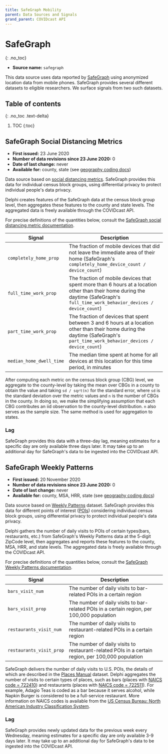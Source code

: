 ```yaml
---
title: SafeGraph Mobility
parent: Data Sources and Signals
grand_parent: COVIDcast API
---
```


# SafeGraph
{: .no_toc}
* **Source name:** `safegraph`

This data source uses data reported by [SafeGraph](https://www.safegraph.com/)
using anonymized location data from mobile phones. SafeGraph provides several different datasets to eligible researchers. We surface signals from two such datasets.

## Table of contents
{: .no_toc .text-delta}

1. TOC
{:toc}

## SafeGraph Social Distancing Metrics

* **First issued:** 23 June 2020
* **Number of data revisions since 23 June 2020:** 0
* **Date of last change:** never
* **Available for:** county, state (see [geography coding docs](../covidcast_geography.md))

Data source based on [social
distancing metrics](https://docs.safegraph.com/docs/social-distancing-metrics). 
SafeGraph provides this data for
individual census block groups, using differential privacy to protect individual people's data privacy.

Delphi creates features of the SafeGraph data at the census block group level,
then aggregates these features to the county and state levels. The aggregated
data is freely available through the COVIDcast API.

For precise definitions of the quantities below, consult the [SafeGraph social
distancing metric
documentation](https://docs.safegraph.com/docs/social-distancing-metrics).

| Signal | Description |
| --- | --- |
| `completely_home_prop` | The fraction of mobile devices that did not leave the immediate area of their home (SafeGraph's `completely_home_device_count / device_count`) |
| `full_time_work_prop` | The fraction of mobile devices that spent more than 6 hours at a location other than their home during the daytime (SafeGraph's `full_time_work_behavior_devices / device_count`) |
| `part_time_work_prop` | The fraction of devices that spent between 3 and 6 hours at a location other than their home during the daytime (SafeGraph's `part_time_work_behavior_devices / device_count`) |
| `median_home_dwell_time` | The median time spent at home for all devices at this location for this time period, in minutes |

After computing each metric on the census block group (CBG) level, we aggregate
to the county-level by taking the mean over CBGs in a county to obtain the value
and taking `sd / sqrt(n)` for the standard error, where `sd` is the standard
deviation over the metric values and `n` is the number of CBGs in the county. In
doing so, we make the simplifying assumption that each CBG contributes an iid
observation to the county-level distribution. `n` also serves as the sample
size. The same method is used for aggregation to states.

### Lag

SafeGraph provides this data with a three-day lag, meaning estimates for a
specific day are only available three days later. It may take up to an
additional day for SafeGraph's data to be ingested into the COVIDcast API.


## SafeGraph Weekly Patterns

* **First issued:** 20 November 2020
* **Number of data revisions since 23 June 2020:** 0
* **Date of last change:** never
* **Available for:** county, MSA, HRR, state (see [geography coding docs](../covidcast_geography.md))

Data source based on
[Weekly Patterns](https://docs.safegraph.com/docs/weekly-patterns) dataset. SafeGraph provides this data for
different points of interest ([POIs](https://docs.safegraph.com/v4.0/docs#section-core-places)) considering individual census block groups, using differential privacy to protect individual people's data privacy.

Delphi gathers the number of daily visits to POIs of certain types(bars, restaurants, etc.) 
from SafeGraph's Weekly Patterns data at the 5-digit ZipCode level, then aggregates and reports these features to the county, MSA, HRR, and state levels. The aggregated data is freely available through the COVIDcast API.

For precise definitions of the quantities below, consult the [SafeGraph Weekly 
Patterns documentation](https://docs.safegraph.com/docs/weekly-patterns).

| Signal | Description |
| --- | --- |
| `bars_visit_num` | The number of daily visits to bar-related POIs in a certain region |
| `bars_visit_prop` | The number of daily visits to bar-related POIs in a certain region, per 100,000 population |
| `restaurants_visit_num` | The number of daily visits to restaurant-related POIs in a certain region |
| `restaurants_visit_prop` | The number of daily visits to restaurant-related POIs in a certain region, per 100,000 population |

SafeGraph delivers the number of daily visits to U.S. POIs, the details of which are described in 
the [Places Manual](https://readme.safegraph.com/docs/places-manual#section-placekey) dataset. 
Delphi aggregates the number of visits to certain types of places, such as 
bars (places with [NAICS code = 722410](https://www.census.gov/cgi-bin/sssd/naics/naicsrch?input=722410&search=2017+NAICS+Search&search=2017)) and restaurants (places with [NAICS code = 722511](https://www.census.gov/cgi-bin/sssd/naics/naicsrch)). For example, Adagio Teas is coded as a bar because it serves alcohol, while Napkin Burger is considered to be a full-service restaurant.
More information on NAICS codes is available from the [US Census Bureau: North American Industry Classification System](https://www.census.gov/eos/www/naics/index.html).

### Lag

SafeGraph provides newly updated data for the previous week every Wednesday, 
meaning estimates for a specific day are only available 3-9 days later. It may take up to an
additional day for SafeGraph's data to be ingested into the COVIDcast API.
